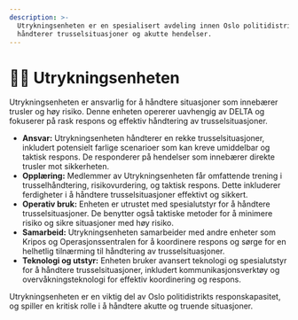 ```yaml
---
description: >-
  Utrykningsenheten er en spesialisert avdeling innen Oslo politidistrikt som
  håndterer trusselsituasjoner og akutte hendelser.
---
```


# 👮‍♂️ Utrykningsenheten

Utrykningsenheten er ansvarlig for å håndtere situasjoner som innebærer trusler og høy risiko. Denne enheten opererer uavhengig av DELTA og fokuserer på rask respons og effektiv håndtering av trusselsituasjoner.

* **Ansvar:** Utrykningsenheten håndterer en rekke trusselsituasjoner, inkludert potensielt farlige scenarioer som kan kreve umiddelbar og taktisk respons. De responderer på hendelser som innebærer direkte trusler mot sikkerheten.
* **Opplæring:** Medlemmer av Utrykningsenheten får omfattende trening i trusselhåndtering, risikovurdering, og taktisk respons. Dette inkluderer ferdigheter i å håndtere trusselsituasjoner effektivt og sikkert.
* **Operativ bruk:** Enheten er utrustet med spesialutstyr for å håndtere trusselsituasjoner. De benytter også taktiske metoder for å minimere risiko og sikre situasjoner med høy risiko.
* **Samarbeid:** Utrykningsenheten samarbeider med andre enheter som Kripos og Operasjonssentralen for å koordinere respons og sørge for en helhetlig tilnærming til håndtering av trusselsituasjoner.
* **Teknologi og utstyr:** Enheten bruker avansert teknologi og spesialutstyr for å håndtere trusselsituasjoner, inkludert kommunikasjonsverktøy og overvåkningsteknologi for effektiv koordinering og respons.

Utrykningsenheten er en viktig del av Oslo politidistrikts responskapasitet, og spiller en kritisk rolle i å håndtere akutte og truende situasjoner.
